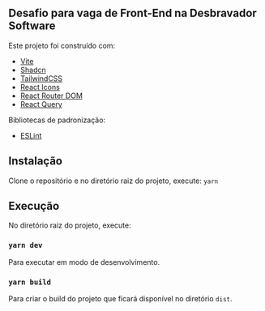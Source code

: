 ## Desafio para vaga de Front-End na Desbravador Software

Este projeto foi construído com:

- [Vite](https://vitejs.dev/)
- [Shadcn](https://ui.shadcn.com/)
- [TailwindCSS](https://tailwindcss.com/)
- [React Icons](https://react-icons.github.io/react-icons/)
- [React Router DOM](https://reactrouter.com/en/main)
- [React Query](https://tanstack.com/query/v5/docs/framework/react/overview)

Bibliotecas de padronização:

- [ESLint](https://eslint.org/)

## Instalação

Clone o repositório e no diretório raiz do projeto, execute: `yarn`

## Execução

No diretório raiz do projeto, execute:

### `yarn dev`

Para executar em modo de desenvolvimento.

### `yarn build`

Para criar o build do projeto que ficará disponível no diretório `dist`.

